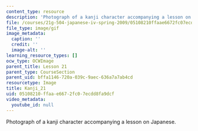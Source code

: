 ```yaml
---
content_type: resource
description: 'Photograph of a kanji character accompanying a lesson on Japanese. '
file: /courses/21g-504-japanese-iv-spring-2009/05108210ffaae6672fc07ecdd8fa9dcf_Kanji_21.gif
file_type: image/gif
image_metadata:
  caption: ''
  credit: ''
  image-alt: ''
learning_resource_types: []
ocw_type: OCWImage
parent_title: Lesson 21
parent_type: CourseSection
parent_uid: bffa1146-720a-039c-9aec-636a7a7ab4cd
resourcetype: Image
title: Kanji_21
uid: 05108210-ffaa-e667-2fc0-7ecdd8fa9dcf
video_metadata:
  youtube_id: null
---
```

Photograph of a kanji character accompanying a lesson on Japanese. 
